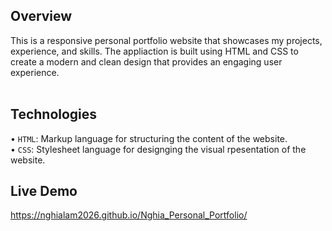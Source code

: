 ## Overview
This is a responsive personal portfolio website that showcases my projects, experience, and skills. The appliaction is built using HTML and CSS to create a modern and clean design that provides an engaging user experience.
<br>
<br>
## Technologies
• `HTML`: Markup language for structuring the content of the website.
<br>
• `CSS`: Stylesheet language for designging the visual rpesentation of the website.
## Live Demo
https://nghialam2026.github.io/Nghia_Personal_Portfolio/
